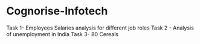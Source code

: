 # Cognorise-Infotech
Task 1- Employees Salaries analysis for different job roles
Task 2 - Analysis of unemployment in India 
Task 3- 80 Cereals
